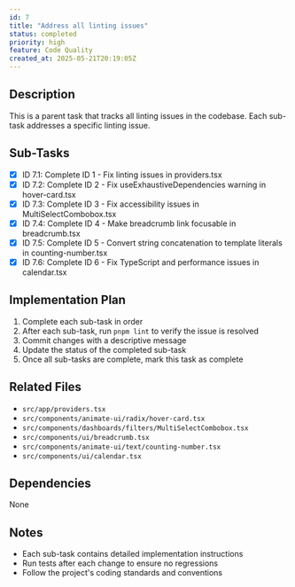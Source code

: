 ```yaml
---
id: 7
title: "Address all linting issues"
status: completed
priority: high
feature: Code Quality
created_at: 2025-05-21T20:19:05Z
---
```


## Description

This is a parent task that tracks all linting issues in the codebase. Each sub-task addresses a specific linting issue.

## Sub-Tasks

- [x] ID 7.1: Complete ID 1 - Fix linting issues in providers.tsx
- [x] ID 7.2: Complete ID 2 - Fix useExhaustiveDependencies warning in hover-card.tsx
- [x] ID 7.3: Complete ID 3 - Fix accessibility issues in MultiSelectCombobox.tsx
- [x] ID 7.4: Complete ID 4 - Make breadcrumb link focusable in breadcrumb.tsx
- [x] ID 7.5: Complete ID 5 - Convert string concatenation to template literals in counting-number.tsx
- [x] ID 7.6: Complete ID 6 - Fix TypeScript and performance issues in calendar.tsx

## Implementation Plan

1. Complete each sub-task in order
2. After each sub-task, run `pnpm lint` to verify the issue is resolved
3. Commit changes with a descriptive message
4. Update the status of the completed sub-task
5. Once all sub-tasks are complete, mark this task as complete

## Related Files

- `src/app/providers.tsx`
- `src/components/animate-ui/radix/hover-card.tsx`
- `src/components/dashboards/filters/MultiSelectCombobox.tsx`
- `src/components/ui/breadcrumb.tsx`
- `src/components/animate-ui/text/counting-number.tsx`
- `src/components/ui/calendar.tsx`

## Dependencies

None

## Notes

- Each sub-task contains detailed implementation instructions
- Run tests after each change to ensure no regressions
- Follow the project's coding standards and conventions
